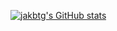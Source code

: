[![jakbtg's GitHub stats](https://github-readme-stats.vercel.app/api?username=jakbtg)](https://github.com/anuraghazra/github-readme-stats)
